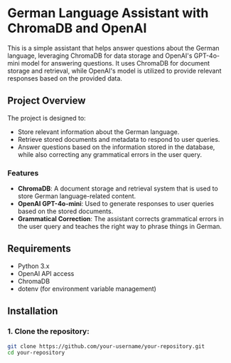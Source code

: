 # German Language Assistant with ChromaDB and OpenAI

This is a simple assistant that helps answer questions about the German language, leveraging ChromaDB for data storage and OpenAI's GPT-4o-mini model for answering questions. It uses ChromaDB for document storage and retrieval, while OpenAI's model is utilized to provide relevant responses based on the provided data.

## Project Overview

The project is designed to:
- Store relevant information about the German language.
- Retrieve stored documents and metadata to respond to user queries.
- Answer questions based on the information stored in the database, while also correcting any grammatical errors in the user query.

### Features

- **ChromaDB**: A document storage and retrieval system that is used to store German language-related content.
- **OpenAI GPT-4o-mini**: Used to generate responses to user queries based on the stored documents.
- **Grammatical Correction**: The assistant corrects grammatical errors in the user query and teaches the right way to phrase things in German.

## Requirements

- Python 3.x
- OpenAI API access
- ChromaDB
- dotenv (for environment variable management)

## Installation

### 1. Clone the repository:

```bash
git clone https://github.com/your-username/your-repository.git
cd your-repository
